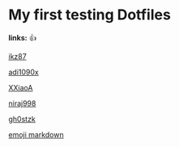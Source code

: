 # My first testing Dotfiles

**links:**
:thumbsup:


[ikz87](https://github.com/ikz87/dots-2.0/tree/main)

[adi1090x](https://github.com/adi1090x/rofi)

[XXiaoA](https://github.com/XXiaoA/dotfiles/blob/main/eww/yuck/bar.yuck)

[niraj998](https://github.com/niraj998/dotfiles/tree/main)

[gh0stzk](https://github.com/gh0stzk/dotfiles/blob/master/config/bspwm/src/config/xsettingsd)


[emoji markdown](https://gist.github.com/rxaviers/7360908)

